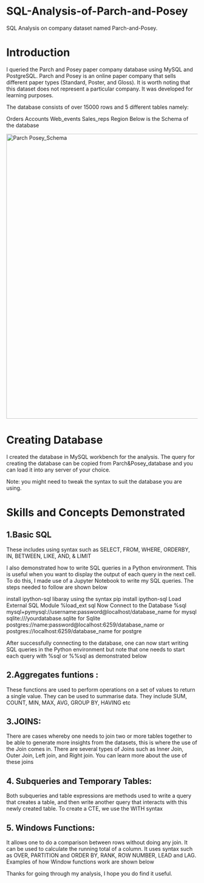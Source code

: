 # SQL-Analysis-of-Parch-and-Posey
SQL Analysis on company dataset named Parch-and-Posey.
# Introduction
I queried the Parch and Posey paper company database using MySQL and PostgreSQL. Parch and Posey is an online paper company that sells different paper types (Standard, Poster, and Gloss). It is worth noting that this dataset does not represent a particular company. It was developed for learning purposes.

The database consists of over 15000 rows and 5 different tables namely:

Orders
Accounts
Web_events
Sales_reps
Region
Below is the Schema of the database


<img width="750" alt="Parch Posey_Schema" src="https://github.com/KrutikaRajpure/SQL-Analysis-of-Parch-and-Posey/assets/59536968/d2b5dfc8-af74-4e6c-aaca-94f0bf27729b">

# Creating Database
I created the database in MySQL workbench for the analysis. The query for creating the database can be copied from Parch&Posey_database and you can load it into any server of your choice.

Note: you might need to tweak the syntax to suit the database you are using.

# Skills and Concepts Demonstrated

## 1.Basic SQL
These includes using syntax such as SELECT, FROM, WHERE, ORDERBY, IN, BETWEEN, LIKE, AND, & LIMIT

I also demonstrated how to write SQL queries in a Python environment. This is useful when you want to display the output of each query in the next cell. To do this, I made use of a Jupyter Notebook to write my SQL queries. The steps needed to follow are shown below

install ipython-sql libaray using the syntax
pip install ipython-sql
Load External SQL Module
%load_ext sql
Now Connect to the Database
%sql mysql+pymysql://username:password@localhost/database_name for mysql
sqlite:///yourdatabase.sqlite for Sqlite
postgres://name:password@localhost:6259/database_name or
postgres://localhost:6259/database_name for postgre

After successfully connecting to the database, one can now start writing SQL queries in the Python environment but note that one needs to start each query with %sql or %%sql as demonstrated below

## 2.Aggregates funtions : 
These functions are used to perform operations on a set of values to return a single value. They can be used to summarise data. They include SUM, COUNT, MIN, MAX, AVG, GROUP BY, HAVING etc

## 3.JOINS:
There are cases whereby one needs to join two or more tables together to be able to generate more insights from the datasets, this is where the use of the Join comes in. There are several types of Joins such as Inner Join, Outer Join, Left join, and Right join. You can learn more about the use of these joins 

## 4. Subqueries and Temporary Tables: 
Both subqueries and table expressions are methods used to write a query that creates a table, and then write another query that interacts with this newly created table. To create a CTE, we use the WITH syntax

## 5. Windows Functions:
It allows one to do a comparison between rows without doing any join. It can be used to calculate the running total of a column. It uses syntax such as OVER, PARTITION and ORDER BY, RANK, ROW NUMBER, LEAD and LAG. Examples of how Window functions work are shown below
   
Thanks for going through my analysis, I hope you do find it useful.

